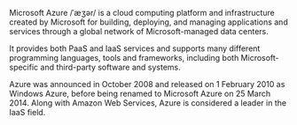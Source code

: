 
Microsoft Azure /ˈæʒər/ is a cloud computing platform and infrastructure created by Microsoft for building, deploying, and managing applications and services through a global network of Microsoft-managed data centers.

It provides both PaaS and IaaS services and supports many different programming languages, tools and frameworks, including both Microsoft-specific and third-party software and systems.

Azure was announced in October 2008 and released on 1 February 2010 as Windows Azure, before being renamed to Microsoft Azure on 25 March 2014. Along with Amazon Web Services, Azure is considered a leader in the IaaS field.
